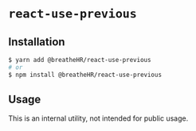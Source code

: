 # `react-use-previous`

## Installation

```sh
$ yarn add @breatheHR/react-use-previous
# or
$ npm install @breatheHR/react-use-previous
```

## Usage

This is an internal utility, not intended for public usage.
